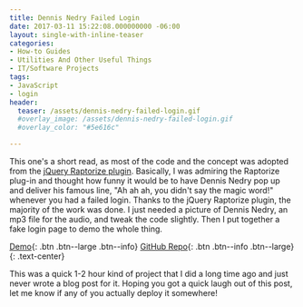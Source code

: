 ```yaml
---
title: Dennis Nedry Failed Login
date: 2017-03-11 15:22:08.000000000 -06:00
layout: single-with-inline-teaser
categories:
- How-to Guides
- Utilities And Other Useful Things
- IT/Software Projects
tags:
- JavaScript
- login
header:
  teaser: /assets/dennis-nedry-failed-login.gif
  #overlay_image: /assets/dennis-nedry-failed-login.gif
  #overlay_color: "#5e616c"

---
```


This one's a short read, as most of the code and the concept was adopted from
the [jQuery Raptorize plugin](http://zurb.com/playground/jquery-raptorize).
Basically, I was admiring the Raptorize plug-in and thought how funny it would be
to have Dennis Nedry pop up and deliver his famous line, "Ah ah ah, you didn't
say the magic word!" whenever you had a failed login. Thanks to the jQuery Raptorize
plugin, the majority of the work was done. I just needed a picture of Dennis Nedry,
an mp3 file for the audio, and tweak the code slightly. Then I put together a
fake login page to demo the whole thing.

[Demo](http://www.alexdglover.com/dennis-nedry-login/){: .btn .btn--large .btn--info}
[GitHub Repo](https://github.com/alexdglover/dennis-nedry-login){: .btn .btn--info .btn--large}
{: .text-center}

This was a quick 1-2 hour kind of project that I did a long time ago and just never
wrote a blog post for it. Hoping you got a quick laugh out of this post, let me
know if any of you actually deploy it somewhere!

